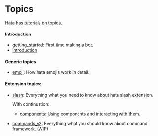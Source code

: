 # Topics

Hata has tutorials on topics.


#### Introduction

- [getting_started](getting_started.md): First time making a bot.
- [introduction](introduction.md)

#### Generic topics

- [emoji](emoji.md): How hata emojis work in detail.

#### Extension topics:

- [slash](slash.md): Everything what you need to know about hata slash extension.
    
    With continuation:
    - [components](components.md): Using components and interacting with them.

- [commands_v2](commands_v2.md): Everything what you should know about command framework. (WIP)

